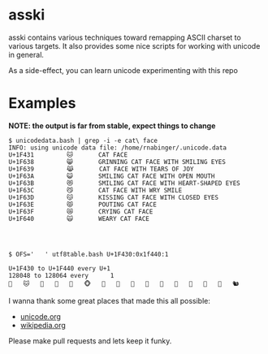 # asski
asski contains various techniques toward remapping ASCII charset to various 
targets.  It also provides some nice scripts for working with unicode in 
general.

As a side-effect, you can learn unicode experimenting with this repo

# Examples
**NOTE: the output is far from stable, expect things to change**

    $ unicodedata.bash | grep -i -e cat\ face
    INFO: using unicode data file: /home/rnabinger/.unicode.data
    U+1F431         🐱       CAT FACE
    U+1F638         😸       GRINNING CAT FACE WITH SMILING EYES
    U+1F639         😹       CAT FACE WITH TEARS OF JOY
    U+1F63A         😺       SMILING CAT FACE WITH OPEN MOUTH
    U+1F63B         😻       SMILING CAT FACE WITH HEART-SHAPED EYES
    U+1F63C         😼       CAT FACE WITH WRY SMILE
    U+1F63D         😽       KISSING CAT FACE WITH CLOSED EYES
    U+1F63E         😾       POUTING CAT FACE
    U+1F63F         😿       CRYING CAT FACE
    U+1F640         🙀       WEARY CAT FACE




    $ OFS='   ' utf8table.bash U+1F430:0x1f440:1
    
    U+1F430 to U+1F440 every U+1
    128048 to 128064 every      1
    🐰   🐱   🐲   🐳   🐴   🐵   🐶   🐷   🐸   🐹   🐺   🐻   🐼   🐽   🐾   🐿



I wanna thank some great places that made this all possible:

* [unicode.org](http://unicode.org/versions/Unicode9.0.0/)
* [wikipedia.org](https://en.wikipedia.org/wiki/Plane_(Unicode))
    
Please make pull requests and lets keep it funky.



